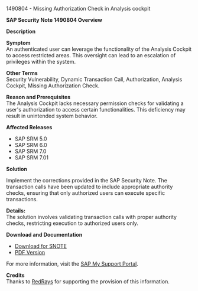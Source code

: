 1490804 - Missing Authorization Check in Analysis cockpit

**SAP Security Note 1490804 Overview**

**Description**

**Symptom**  
An authenticated user can leverage the functionality of the Analysis Cockpit to access restricted areas. This oversight can lead to an escalation of privileges within the system.

**Other Terms**  
Security Vulnerability, Dynamic Transaction Call, Authorization, Analysis Cockpit, Missing Authorization Check.

**Reason and Prerequisites**  
The Analysis Cockpit lacks necessary permission checks for validating a user's authorization to access certain functionalities. This deficiency may result in unintended system behavior.

**Affected Releases**
- SAP SRM 5.0
- SAP SRM 6.0
- SAP SRM 7.0
- SAP SRM 7.01

**Solution**

Implement the corrections provided in the SAP Security Note. The transaction calls have been updated to include appropriate authority checks, ensuring that only authorized users can execute specific transactions.

**Details:**  
The solution involves validating transaction calls with proper authority checks, restricting execution to authorized users only.

**Download and Documentation**
- [Download for SNOTE](https://notesdownloads.sap.com/note/0040000008822242017)
- [PDF Version](https://userapps.support.sap.com/sap/support/sfm/notes/print/0001490804?language=en-US&token=B675057F74C6A83B052C5B2DFE0B2EF3)

For more information, visit the [SAP My Support Portal](https://me.sap.com/).

**Credits**  
Thanks to [RedRays](https://redrays.io) for supporting the provision of this information.
